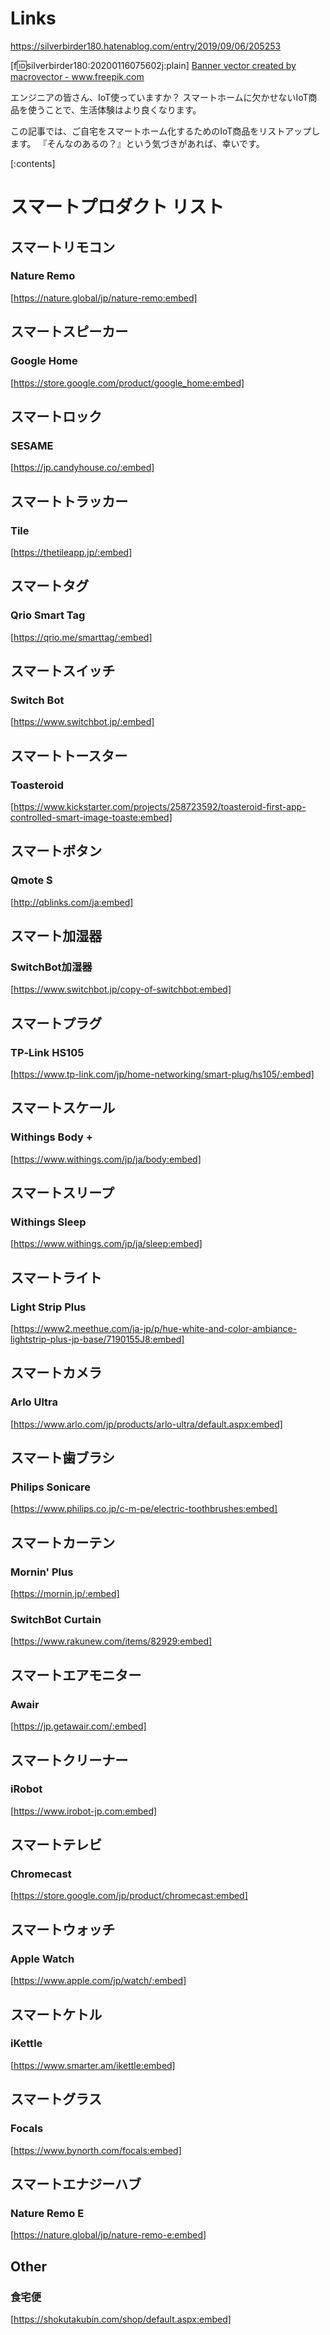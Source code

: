 <!-- 
title: エンジニアのためのスマートホーム化
date: 2019-09-06T20:52:53+09:00
draft: false
description: description
-->
# Links
https://silverbirder180.hatenablog.com/entry/2019/09/06/205253

[f:id:silverbirder180:20200116075602j:plain]
<a href="https://www.freepik.com/free-photos-vectors/banner">Banner vector created by macrovector - www.freepik.com</a>

エンジニアの皆さん、IoT使っていますか？
スマートホームに欠かせないIoT商品を使うことで、生活体験はより良くなります。

この記事では、ご自宅をスマートホーム化するためのIoT商品をリストアップします。
『そんなのあるの？』という気づきがあれば、幸いです。

[:contents]

# スマートプロダクト リスト
## スマートリモコン
### Nature Remo
[https://nature.global/jp/nature-remo:embed]

## スマートスピーカー
### Google Home
[https://store.google.com/product/google_home:embed]

## スマートロック
### SESAME
[https://jp.candyhouse.co/:embed]

## スマートトラッカー
### Tile
[https://thetileapp.jp/:embed]

## スマートタグ
### Qrio Smart Tag
[https://qrio.me/smarttag/:embed]


## スマートスイッチ
### Switch Bot
[https://www.switchbot.jp/:embed]

## スマートトースター
### Toasteroid
[https://www.kickstarter.com/projects/258723592/toasteroid-first-app-controlled-smart-image-toaste:embed]

## スマートボタン
### Qmote S
[http://qblinks.com/ja:embed]

## スマート加湿器
### SwitchBot加湿器
[https://www.switchbot.jp/copy-of-switchbot:embed]

## スマートプラグ
### TP‐Link HS105
[https://www.tp-link.com/jp/home-networking/smart-plug/hs105/:embed]

## スマートスケール
### Withings Body +
[https://www.withings.com/jp/ja/body:embed]

## スマートスリープ
### Withings Sleep
[https://www.withings.com/jp/ja/sleep:embed]

## スマートライト
### Light Strip Plus
[https://www2.meethue.com/ja-jp/p/hue-white-and-color-ambiance-lightstrip-plus-jp-base/7190155J8:embed]

## スマートカメラ
### Arlo Ultra
[https://www.arlo.com/jp/products/arlo-ultra/default.aspx:embed]

## スマート歯ブラシ
### Philips Sonicare
[https://www.philips.co.jp/c-m-pe/electric-toothbrushes:embed]

## スマートカーテン
### Mornin' Plus
[https://mornin.jp/:embed]

### SwitchBot Curtain
[https://www.rakunew.com/items/82929:embed]

## スマートエアモニター
### Awair
[https://jp.getawair.com/:embed]

## スマートクリーナー
### iRobot
[https://www.irobot-jp.com:embed]

## スマートテレビ
### Chromecast
[https://store.google.com/jp/product/chromecast:embed]

## スマートウォッチ
### Apple Watch
[https://www.apple.com/jp/watch/:embed]

## スマートケトル
### iKettle
[https://www.smarter.am/ikettle:embed]

##  スマートグラス
### Focals
[https://www.bynorth.com/focals:embed]

## スマートエナジーハブ
### Nature Remo E
[https://nature.global/jp/nature-remo-e:embed]

## Other
### 食宅便
[https://shokutakubin.com/shop/default.aspx:embed]
